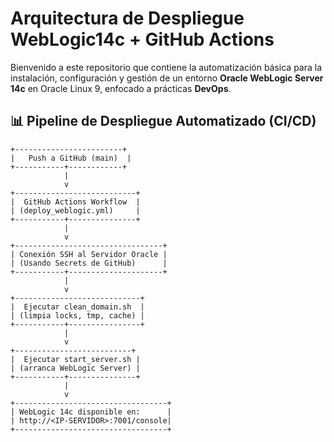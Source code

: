#  Arquitectura de Despliegue WebLogic14c + GitHub Actions

Bienvenido a este repositorio que contiene la automatización básica para la instalación, configuración y gestión de un entorno **Oracle WebLogic Server 14c** en Oracle Linux 9, enfocado a prácticas **DevOps**.

## 📊 Pipeline de Despliegue Automatizado (CI/CD)

```plaintext
+------------------------+
|   Push a GitHub (main)  |
+-----------+------------+
            |
            v
+---------------------------+
|  GitHub Actions Workflow  |
| (deploy_weblogic.yml)     |
+-----------+---------------+
            |
            v
+---------------------------------+
| Conexión SSH al Servidor Oracle |
| (Usando Secrets de GitHub)      |
+-----------+---------------------+
            |
            v
+----------------------------+
|  Ejecutar clean_domain.sh  |
| (limpia locks, tmp, cache) |
+-----------+----------------+
            |
            v
+--------------------------+
|  Ejecutar start_server.sh |
| (arranca WebLogic Server) |
+-----------+---------------+
            |
            v
+----------------------------------+
| WebLogic 14c disponible en:      |
| http://<IP-SERVIDOR>:7001/console|
+----------------------------------+
